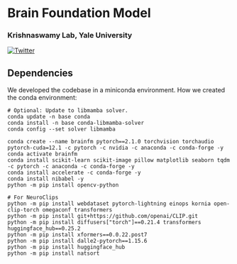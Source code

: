 # Brain Foundation Model
### Krishnaswamy Lab, Yale University
[![Twitter](https://img.shields.io/twitter/follow/KrishnaswamyLab.svg?style=social&label=Follow)](https://twitter.com/KrishnaswamyLab)


## Dependencies
We developed the codebase in a miniconda environment.
How we created the conda environment:
```
# Optional: Update to libmamba solver.
conda update -n base conda
conda install -n base conda-libmamba-solver
conda config --set solver libmamba

conda create --name brainfm pytorch==2.1.0 torchvision torchaudio pytorch-cuda=12.1 -c pytorch -c nvidia -c anaconda -c conda-forge -y
conda activate brainfm
conda install scikit-learn scikit-image pillow matplotlib seaborn tqdm -c pytorch -c anaconda -c conda-forge -y
conda install accelerate -c conda-forge -y
conda install nibabel -y
python -m pip install opencv-python

# For NeuroClips
python -m pip install webdataset pytorch-lightning einops kornia open-clip-torch omegaconf transformers
python -m pip install git+https://github.com/openai/CLIP.git
python -m pip install diffusers["torch"]==0.21.4 transformers huggingface_hub==0.25.2
python -m pip install xformers==0.0.22.post7
python -m pip install dalle2-pytorch==1.15.6
python -m pip install huggingface_hub
python -m pip install natsort
```


<!-- conda install read-roi -c conda-forge
python -m pip install -U albumentations
python -m pip install timm
python -m pip install opencv-python
python -m pip install git+https://github.com/facebookresearch/segment-anything.git
python -m pip install monai
python -m pip install torchdiffeq
python -m pip install torch-ema
python -m pip install torchcde
python -m pip install torchsde
python -m pip install phate
python -m pip install psutil
python -m pip install ninja -->